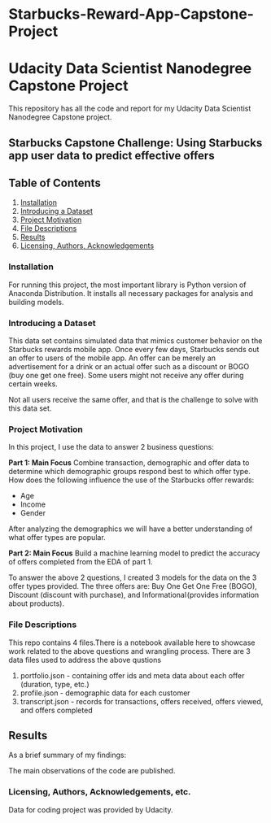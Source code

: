 # Starbucks-Reward-App-Capstone-Project 

# Udacity Data Scientist Nanodegree Capstone Project

This repository has all the code and report for my Udacity Data Scientist Nanodegree Capstone project.

## Starbucks Capstone Challenge: Using Starbucks app user data to predict effective offers

## Table of Contents
1. [Installation](#installation)
2. [Introducing a Dataset](#dataset-introduction)
3. [Project Motivation](#project-motivation)
4. [File Descriptions](#files)
5. [Results](#results)
6. [Licensing, Authors, Acknowledgements](#license)

### Installation <a name="installation"></a>
For running this project, the most important library is Python version of Anaconda Distribution. It installs all necessary packages for analysis and building models. 

### Introducing a Dataset <a name="dataset-introduction"></a>
This data set contains simulated data that mimics customer behavior on the Starbucks rewards mobile app. Once every few days, Starbucks sends out an offer to users of the mobile app. An offer can be merely an advertisement for a drink or an actual offer such as a discount or BOGO (buy one get one free). Some users might not receive any offer during certain weeks.

Not all users receive the same offer, and that is the challenge to solve with this data set.

### Project Motivation <a name="project-motivation"></a>
In this project, I use the data to answer 2 business questions:

 __Part 1: Main Focus__
Combine transaction, demographic and offer data to determine which demographic groups respond best to which offer type. How does the following influence the use of the Starbucks offer rewards:

- Age
- Income
- Gender

After analyzing the demographics we will have a better understanding of what offer types are popular. 

__Part 2: Main Focus__
Build a machine learning model to predict the accuracy of offers completed from the EDA of part 1.

To answer the above 2 questions, I created 3 models for the data on the 3 offer types provided. The three offers are: Buy One Get One Free (BOGO), Discount (discount with purchase), and Informational (provides information about products).

### File Descriptions <a name="files"></a>
This repo contains 4 files.There is a notebook available here to showcase work related to the above questions and wrangling process. There are 3 data files used to address the above qustions
1. portfolio.json - containing offer ids and meta data about each offer (duration, type, etc.)
2. profile.json - demographic data for each customer
3. transcript.json - records for transactions, offers received, offers viewed, and offers completed

## Results<a name="results"></a>

As a brief summary of my findings:


The main observations of the code are published.

### Licensing, Authors, Acknowledgements, etc.<a name="license"></a>

Data for coding project was provided by Udacity.


